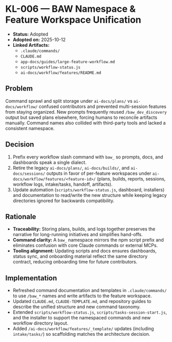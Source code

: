 # KL-006 — BAW Namespace & Feature Workspace Unification

- **Status:** Adopted
- **Adopted on:** 2025-10-12
- **Linked Artifacts:**
  - `.claude/commands/`
  - `CLAUDE.md`
  - `app-docs/guides/large-feature-workflow.md`
  - `scripts/workflow-status.js`
  - `ai-docs/workflow/features/README.md`

## Problem

Command sprawl and split storage under `ai-docs/plans/` vs `ai-docs/workflow/` confused contributors and prevented
multi-session features from staying organized. New prompts frequently reused `/baw_dev_discovery` output but saved plans elsewhere,
forcing humans to reconcile artifacts manually. Command names also collided with third-party tools and lacked a
consistent namespace.

## Decision

1. Prefix every workflow slash command with `baw_` so prompts, docs, and dashboards speak a single dialect.
2. Retire the legacy `ai-docs/plans/`, `ai-docs/builds/`, and `ai-docs/sessions/` outputs in favor of per-feature workspaces
   under `ai-docs/workflow/features/<feature-id>/` (plans, builds, reports, sessions, workflow logs, intake/tasks, handoff, artifacts).
3. Update automation (`scripts/workflow-status.js`, dashboard, installers) and documentation to read/write the new structure
   while keeping legacy directories ignored for backwards compatibility.

## Rationale

- **Traceability:** Storing plans, builds, and logs together preserves the narrative for long-running initiatives and
  simplifies hand-offs.
- **Command clarity:** A `baw_` namespace mirrors the npm script prefix and eliminates confusion with core Claude
  commands or external MCPs.
- **Tooling alignment:** Updating scripts and docs ensures dashboards, status sync, and onboarding material reflect the
  same directory contract, reducing onboarding time for future contributors.

## Implementation

- Refreshed command documentation and templates in `.claude/commands/` to use `/baw_*` names and write artifacts to the
  feature workspace.
- Updated `CLAUDE.md`, `CLAUDE-TEMPLATE.md`, and repository guides to describe the unified structure and new command
  taxonomy.
- Extended `scripts/workflow-status.js`, `scripts/tasks-session-start.js`, and the installer to support the namespaced
  commands and new workflow directory layout.
- Added `/ai-docs/workflow/features/_template/` updates (including `intake/tasks/`) so scaffolding matches the
  architecture decision.
